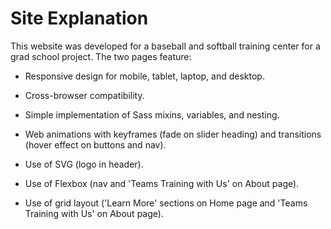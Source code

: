 # Site Explanation

This website was developed for a baseball and softball training center for a grad school project. The two pages feature:

* Responsive design for mobile, tablet, laptop, and desktop.

* Cross-browser compatibility.

* Simple implementation of Sass mixins, variables, and nesting.

* Web animations with keyframes (fade on slider heading) and transitions (hover effect on buttons and nav).

*  Use of SVG (logo in header).

* Use of Flexbox (nav and 'Teams Training with Us' on About page).

* Use of grid layout ('Learn More' sections on Home page and 'Teams Training with Us' on About page).
